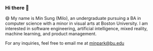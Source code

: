 ### Hi there 👋

😄 My name is Min Sung (Milo), an undergraduate pursuing a BA in computer science with a minor in visual arts at Boston University. I am interested in software engineering, artificial intelligence, mixed reality, machine learning, and product management.

For any inquiries, feel free to email me at minpark@bu.edu


<!--
**miloopark/miloopark** is a ✨ _special_ ✨ repository because its `README.md` (this file) appears on your GitHub profile.

Here are some ideas to get you started:

- 🔭 I’m currently working on ...
- 🌱 I’m currently learning ...
- 👯 I’m looking to collaborate on ...
- 🤔 I’m looking for help with ...
- 💬 Ask me about ...
- 📫 How to reach me: ...
- 😄 Pronouns: ...
- ⚡ Fun fact: ...
-->
